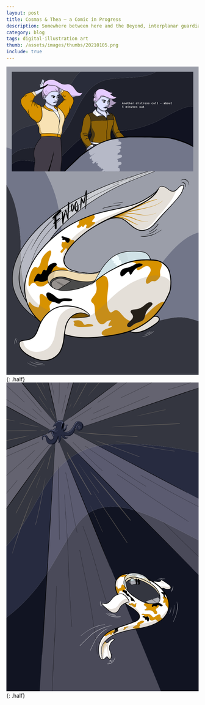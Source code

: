 ```yaml
---
layout: post
title: Cosmas & Thea – a Comic in Progress
description: Somewhere between here and the Beyond, interplanar guardians keep aberrant spirits at bay
category: blog
tags: digital-illustration art
thumb: /assets/images/thumbs/20210105.png
include: true
---
```


![Cosmas & Thea Page 1](/assets/images/CandT_01.png){: .half}
![Cosmas & Thea Page 2](/assets/images/CandT_02.png){: .half}
